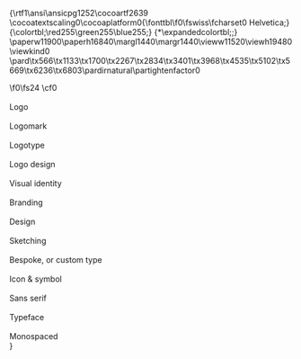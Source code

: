 {\rtf1\ansi\ansicpg1252\cocoartf2639
\cocoatextscaling0\cocoaplatform0{\fonttbl\f0\fswiss\fcharset0 Helvetica;}
{\colortbl;\red255\green255\blue255;}
{\*\expandedcolortbl;;}
\paperw11900\paperh16840\margl1440\margr1440\vieww11520\viewh19480\viewkind0
\pard\tx566\tx1133\tx1700\tx2267\tx2834\tx3401\tx3968\tx4535\tx5102\tx5669\tx6236\tx6803\pardirnatural\partightenfactor0

\f0\fs24 \cf0 \
\
Logo\
\
Logomark\
\
Logotype\
\
Logo design\
\
Visual identity\
\
Branding\
\
Design\
\
Sketching\
\
Bespoke, or custom type\
\
Icon & symbol\
\
Sans serif\
\
Typeface\
\
Monospaced\
}